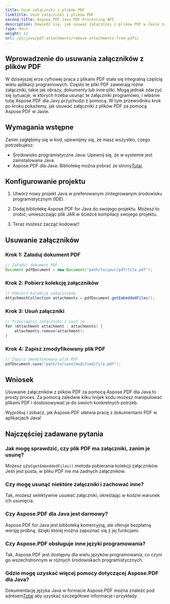 ```yaml
---
title: Usuń załączniki z plików PDF
linktitle: Usuń załączniki z plików PDF
second_title: Aspose.PDF Java PDF Processing API
description: Dowiedz się, jak usuwać załączniki z plików PDF w Javie za pomocą Aspose.PDF. Przewodnik krok po kroku i kod do manipulacji plikami PDF.
type: docs
weight: 11
url: /pl/java/pdf-attachments/remove-attachments-from-pdfs/
---
```


## Wprowadzenie do usuwania załączników z plików PDF

W dzisiejszej erze cyfrowej praca z plikami PDF stała się integralną częścią wielu aplikacji programowych. Często te pliki PDF zawierają różne załączniki, takie jak obrazy, dokumenty lub inne pliki. Mogą jednak zdarzyć się sytuacje, w których trzeba usunąć te załączniki programowo, i właśnie tutaj Aspose.PDF dla Javy przychodzi z pomocą. W tym przewodniku krok po kroku pokażemy, jak usuwać załączniki z plików PDF za pomocą Aspose.PDF w Javie.

## Wymagania wstępne

Zanim zagłębimy się w kod, upewnijmy się, że masz wszystko, czego potrzebujesz:

- Środowisko programistyczne Java: Upewnij się, że w systemie jest zainstalowana Java.
-  Aspose.PDF dla Java: Bibliotekę można pobrać ze strony[Tutaj](https://releases.aspose.com/pdf/java/).

## Konfigurowanie projektu

1. Utwórz nowy projekt Java w preferowanym zintegrowanym środowisku programistycznym (IDE).

2. Dodaj bibliotekę Aspose.PDF for Java do swojego projektu. Możesz to zrobić, umieszczając plik JAR w ścieżce kompilacji swojego projektu.

3. Teraz możesz zacząć kodować!

## Usuwanie załączników

### Krok 1: Załaduj dokument PDF

```java
// Załaduj dokument PDF
Document pdfDocument = new Document("path/to/your/pdf/file.pdf");
```

### Krok 2: Pobierz kolekcję załączników

```java
// Pobierz kolekcję załączników
AttachmentCollection attachments = pdfDocument.getEmbeddedFiles();
```

### Krok 3: Usuń załączniki

```java
// Przeciągnij załączniki i usuń je
for (Attachment attachment : attachments) {
    attachments.remove(attachment);
}
```

### Krok 4: Zapisz zmodyfikowany plik PDF

```java
// Zapisz zmodyfikowany plik PDF
pdfDocument.save("path/to/save/modified/file.pdf");
```

## Wniosek

Usuwanie załączników z plików PDF za pomocą Aspose.PDF dla Java to prosty proces. Za pomocą zaledwie kilku linijek kodu możesz manipulować plikami PDF i dostosowywać je do swoich konkretnych potrzeb.

Wypróbuj i zobacz, jak Aspose.PDF ułatwia pracę z dokumentami PDF w aplikacjach Java!

## Najczęściej zadawane pytania

### Jak mogę sprawdzić, czy plik PDF ma załączniki, zanim je usunę?

 Możesz użyć`getEmbeddedFiles()` metoda pobierania kolekcji załączników. Jeśli jest pusta, w pliku PDF nie ma żadnych załączników.

### Czy mogę usunąć niektóre załączniki i zachować inne?

Tak, możesz selektywnie usuwać załączniki, określając w kodzie warunek ich usunięcia.

### Czy Aspose.PDF dla Java jest darmowy?

Aspose.PDF for Java jest biblioteką komercyjną, ale oferuje bezpłatną wersję próbną, dzięki której można zapoznać się z jej funkcjami.

### Czy Aspose.PDF obsługuje inne języki programowania?

Tak, Aspose.PDF jest dostępny dla wielu języków programowania, co czyni go wszechstronnym w różnych środowiskach programistycznych.

### Gdzie mogę uzyskać więcej pomocy dotyczącej Aspose.PDF dla Java?

 Dokumentację języka Java w formacie Aspose.PDF można znaleźć pod adresem[Tutaj](https://reference.aspose.com/pdf/java/) aby uzyskać szczegółowe informacje i przykłady.